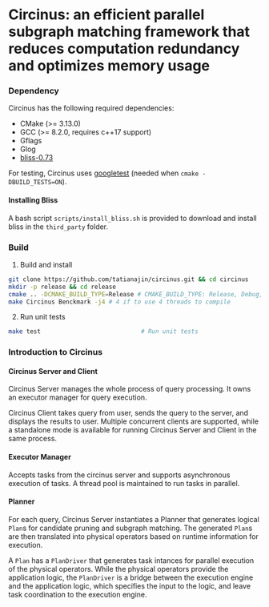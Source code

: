 Circinus: an efficient parallel subgraph matching framework that reduces computation redundancy and optimizes memory usage
=======

### Dependency

Circinus has the following required dependencies:

- CMake (>= 3.13.0)
- GCC (>= 8.2.0, requires c++17 support)
- Gflags
- Glog
- [bliss-0.73](http://www.tcs.hut.fi/Software/bliss/bliss-0.73.zip)

For testing, Circinus uses [googletest](https://github.com/google/googletest/releases/tag/release-1.8.0) (needed when `cmake -DBUILD_TESTS=ON`).

#### Installing Bliss

A bash script `scripts/install_bliss.sh` is provided to download and install bliss in the `third_party` folder.


### Build

1. Build and install
```bash
git clone https://github.com/tatianajin/circinus.git && cd circinus
mkdir -p release && cd release
cmake .. -DCMAKE_BUILD_TYPE=Release # CMAKE_BUILD_TYPE: Release, Debug, RelWithDebInfo
make Circinus Benckmark -j4 # 4 if to use 4 threads to compile
```

2. Run unit tests
```bash
make test                            # Run unit tests
```


### Introduction to Circinus

#### Circinus Server and Client

Circinus Server manages the whole process of query processing. It owns an executor manager for query execution.

Circinus Client takes query from user, sends the query to the server, and displays the results to user. Multiple concurrent clients are supported, while a standalone mode is available for running Circinus Server and Client in the same process.

#### Executor Manager

Accepts tasks from the circinus server and supports asynchronous execution of tasks. A thread pool is maintained to run tasks in parallel.

#### Planner
For each query, Circinus Server instantiates a Planner that generates logical `Plan`s for candidate pruning and subgraph matching. The generated `Plan`s are then translated into physical operators based on runtime information for execution.

A `Plan` has a `PlanDriver` that generates task intances for parallel execution of the physical operators. While the physical operators provide the application logic, the `PlanDriver` is a bridge between the execution engine and the application logic, which specifies the input to the logic, and leave task coordination to the execution engine.
